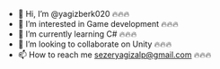 - 👋 Hi, I’m @yagizberk020 🔥🔥🔥
- 👀 I’m interested in Game development 🔥🔥🔥
- 🌱 I’m currently learning C# 🔥🔥🔥
- 💞️ I’m looking to collaborate on Unity 🔥🔥🔥
- 📫 How to reach me sezeryagizalp@gmail.com 🔥🔥🔥

<!---
yagizberk020/yagizberk020 is a ✨ special ✨ repository because its `README.md` (this file) appears on your GitHub profile.
You can click the Preview link to take a look at your changes.
--->

